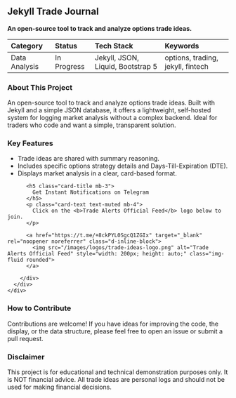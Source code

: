 ## Jekyll Trade Journal

**An open-source tool to track and analyze options trade ideas.**

| Category      | Status      | Tech Stack                      | Keywords                          |
| :------------ | :---------- | :------------------------------ | :-------------------------------- |
| Data Analysis | In Progress | Jekyll, JSON, Liquid, Bootstrap 5 | options, trading, jekyll, fintech |

### About This Project
An open-source tool to track and analyze options trade ideas. Built with Jekyll and a simple JSON database, it offers a lightweight, self-hosted system for logging market analysis without a complex backend. Ideal for traders who code and want a simple, transparent solution.

### Key Features
* Trade ideas are shared with summary reasoning.
* Includes specific options strategy details and Days-Till-Expiration (DTE).
* Displays market analysis in a clear, card-based format.

<div class="container my-5">
  <div class="row justify-content-center">
    <div class="col-lg-8">
      <div class="card shadow-sm border-0 p-4 text-center">
        <div class="card-body d-flex flex-column align-items-center justify-content-center">

          <h5 class="card-title mb-3">
            Get Instant Notifications on Telegram
          </h5>
          <p class="card-text text-muted mb-4">
            Click on the <b>Trade Alerts Official Feed</b> logo below to join.
          </p>

          <a href="https://t.me/+8ckPYL0SgcQ1ZGIx" target="_blank" rel="noopener noreferrer" class="d-inline-block">
            <img src="/images/logos/trade-ideas-logo.png" alt="Trade Alerts Official Feed" style="width: 200px; height: auto;" class="img-fluid rounded">
          </a>

        </div>
      </div>
    </div>
  </div>
</div>

### How to Contribute
Contributions are welcome! If you have ideas for improving the code, the display, or the data structure, please feel free to open an issue or submit a pull request.

### Disclaimer
This project is for educational and technical demonstration purposes only. It is NOT financial advice. All trade ideas are personal logs and should not be used for making financial decisions.